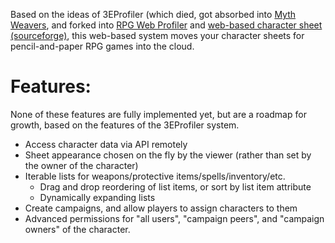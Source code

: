 Based on the ideas of 3EProfiler (which died, got absorbed into [Myth Weavers](http://www.myth-weavers.com/sheetindex.php), and forked into [RPG Web Profiler](http://www.padnd.com/3eprofiler/) and [web-based character sheet (sourceforge)](http://sourceforge.net/projects/rpgwebprofiler/), this web-based system moves your character sheets for pencil-and-paper RPG games into the cloud. 

Features:
=========
None of these features are fully implemented yet, but are a roadmap for growth, based on the features of the 3EProfiler system.

-  Access character data via API remotely
-  Sheet appearance chosen on the fly by the viewer (rather than set by the owner of the character)
-  Iterable lists for weapons/protective items/spells/inventory/etc.
   -  Drag and drop reordering of list items, or sort by list item attribute
   -  Dynamically expanding lists
-  Create campaigns, and allow players to assign characters to them
-  Advanced permissions for "all users", "campaign peers", and "campaign owners" of the character.